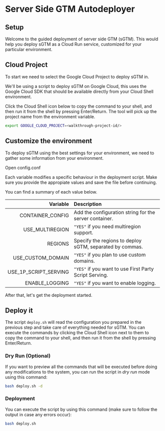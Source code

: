 # Server Side GTM Autodeployer

## Setup

Welcome to the guided deployment of server side GTM (sGTM). This would help you
deploy sGTM as a Cloud Run service, customized for your particular environment.

## Cloud Project

To start we need to select the Google Cloud Project to deploy sGTM in.

We'll be using a script to deploy sGTM on Google Cloud, this uses the Google Cloud
SDK that should be available directly from your Cloud Shell environment.

<walkthrough-project-setup></walkthrough-project-setup>

Click the Cloud Shell icon below to copy the command to your shell, and then run
it from the shell by pressing Enter/Return. The tool will pick up the project
name from the environment variable.

```bash
export GOOGLE_CLOUD_PROJECT=<walkthrough-project-id/>
```

## Customize the environment

To deploy sGTM using the best settings for your environment, we need
to gather some information from your environment.

Open <walkthrough-editor-open-file filePath="./config.conf">
config.conf</walkthrough-editor-open-file>

Each variable modifies a specific behaviour in the deployment script.
Make sure you provide the appropiate values and save the file before
continuing.

You can find a summary of each value below.

Variable                         | Description
-------------------------------: | :-------------------------------------------------------- |
CONTAINER_CONFIG                 | Add the configuration string for the server container.
USE_MULTIREGION                  | `"YES"` if you need multiregion support.
REGIONS                          | Specify the regions to deploy sGTM, separated by commas.
USE_CUSTOM_DOMAIN                | `"YES"` if you plan to use custom domains.
USE_1P_SCRIPT_SERVING            | `"YES"` if you want to use First Party Script Serving.
ENABLE_LOGGING                   | `"YES"` if you want to enable logging.

After that, let's get the deployment started.

## Deploy it

The script `deploy.sh` will read the configuration you prepared in the previous
step and take care of everything needed for sGTM. You can execute the commands
by clicking the Cloud Shell icon next to them to copy the command to your shell,
and then run it from the shell by pressing Enter/Return.

### Dry Run (Optional)

If you want to preview all the commands that will be executed before
doing any modifications to the system, you can run the script
in *dry run* mode using this command:

```bash
bash deploy.sh -d
```

### Deployment

You can execute the script by using this command  (make sure to follow the
output in case any errors occur):

```bash
bash deploy.sh
```
